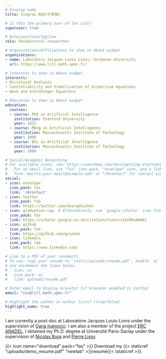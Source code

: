 ```yaml
---
# Display name
title: Jingrui NIU(牛景瑞)

# Is this the primary user of the site?
superuser: true

# Role/position/tagline
role: Postdoctoral researcher

# Organizations/Affiliations to show in About widget
organizations:
- name: Laboratory Jacques-Louis Lions, Sorbonne University
  url: https://www.ljll.math.upmc.fr/

# Interests to show in About widget
interests:
- Microlocal Analysis 
- Controllability and Stabilization of dispersive equations
- Wave and Schrödinger Equations

# Education to show in About widget
education:
  courses:
  - course: PhD in Artificial Intelligence
    institution: Stanford University
    year: 2012
  - course: MEng in Artificial Intelligence
    institution: Massachusetts Institute of Technology
    year: 2009
  - course: BSc in Artificial Intelligence
    institution: Massachusetts Institute of Technology
    year: 2008

# Social/Academic Networking
# For available icons, see: https://wowchemy.com/docs/getting-started/page-builder/#icons
#   For an email link, use "fas" icon pack, "envelope" icon, and a link in the
#   form "mailto:your-email@example.com" or "/#contact" for contact widget.
social:
- icon: envelope
  icon_pack: fas
  link: '/#contact'
- icon: twitter
  icon_pack: fab
  link: https://twitter.com/GeorgeCushen
- icon: graduation-cap  # Alternatively, use `google-scholar` icon from `ai` icon pack
  icon_pack: fas
  link: https://scholar.google.co.uk/citations?user=sIwtMXoAAAAJ
- icon: github
  icon_pack: fab
  link: https://github.com/gcushen
- icon: linkedin
  icon_pack: fab
  link: https://www.linkedin.com/

# Link to a PDF of your resume/CV.
# To use: copy your resume to `static/uploads/resume.pdf`, enable `ai` icons in `params.toml`, 
# and uncomment the lines below.
# - icon: cv
#   icon_pack: ai
#   link: uploads/resume.pdf

# Enter email to display Gravatar (if Gravatar enabled in Config)
email: "niu@ljll.math.upmc.fr"

# Highlight the author in author lists? (true/false)
highlight_name: true
---
```

I am currently a post-doc at Laboratoire Jacques Louis-Lions under the supervision of 
<a href="https://anadel.math.cnrs.fr/members/ioana/" target="_blank">Oana Ivanovici</a>. I am also a member of the project <a href="https://anadel.math.cnrs.fr/" target="_blank">ERC ANADEL</a>. I obtained my Ph.D. degree at Université Paris-Saclay under the supervision of 
<a href="https://www.imo.universite-paris-saclay.fr/~nb/" target="_blank">Nicolas Burq</a> and 
<a href="https://www.ceremade.dauphine.fr/~lissy/eng-index.html" target="_blank">Pierre Lissy</a>.<p>


{{< icon name="download" pack="fas" >}} Download my {{< staticref "uploads/demo_resume.pdf" "newtab" >}}resumé{{< /staticref >}}.

